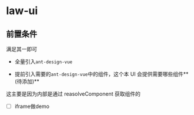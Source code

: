 # law-ui

## 前置条件

满足其一即可

-   全量引入`ant-design-vue`

-   提前引入需要的`ant-design-vue`中的组件，这个本 UI 会提供需要哪些组件**(待添加)**

这主要是因为内部是通过 reasolveComponent 获取组件的

- [ ] iframe做demo